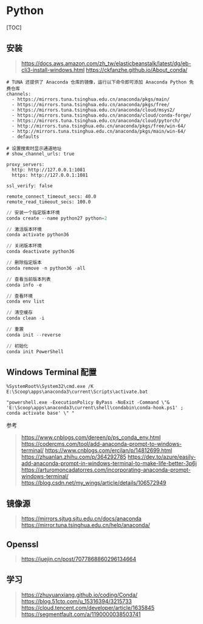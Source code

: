 # Python

[TOC]



## 安装

> https://docs.aws.amazon.com/zh_tw/elasticbeanstalk/latest/dg/eb-cli3-install-windows.html
> https://ckfanzhe.github.io/About_conda/

```
# TUNA 还提供了 Anaconda 仓库的镜像，运行以下命令即可添加 Anaconda Python 免费仓库
channels:
  - https://mirrors.tuna.tsinghua.edu.cn/anaconda/pkgs/main/
  - https://mirrors.tuna.tsinghua.edu.cn/anaconda/pkgs/free/
  - https://mirrors.tuna.tsinghua.edu.cn/anaconda/cloud/msys2/
  - https://mirrors.tuna.tsinghua.edu.cn/anaconda/cloud/conda-forge/
  - https://mirrors.tuna.tsinghua.edu.cn/anaconda/cloud/pytorch/
  - http://mirrors.tuna.tsinghua.edu.cn/anaconda/pkgs/free/win-64/
  - http://mirrors.tuna.tsinghua.edu.cn/anaconda/pkgs/main/win-64/
  - defaults

# 设置搜索时显示通道地址
# show_channel_urls: true

proxy_servers:
  http: http://127.0.0.1:1081
  https: http://127.0.0.1:1081

ssl_verify: false

remote_connect_timeout_secs: 40.0
remote_read_timeout_secs: 100.0

```





```powershell
// 安装一个指定版本环境
conda create --name python27 python=2

// 激活版本环境
conda activate python36

// 关闭版本环境
conda deactivate python36

// 删除指定版本
conda remove -n python36 -all

// 查看当前版本列表
conda info -e

// 查看环境
conda env list

// 清空缓存
conda clean -i

// 重置
conda init --reverse

// 初始化
conda init PowerShell
```

## Windows Terminal 配置

```
%SystemRoot%\System32\cmd.exe /K E:\Scoop\apps\anaconda3\current\Scripts\activate.bat
```

```
"powershell.exe -ExecutionPolicy ByPass -NoExit -Command \"& 'E:\Scoop\apps\anaconda3\current\shell\condabin\conda-hook.ps1' ; conda activate base' \" "
```

参考

> https://www.cnblogs.com/dereen/p/ps_conda_env.html
> https://codercms.com/tool/add-anaconda-prompt-to-windows-terminal/
> https://www.cnblogs.com/ercilan/p/14812699.html
> https://zhuanlan.zhihu.com/p/364292785
> https://dev.to/azure/easily-add-anaconda-prompt-in-windows-terminal-to-make-life-better-3p6j
> https://arturomoncadatorres.com/incorporating-anaconda-prompt-windows-terminal/
> https://blog.csdn.net/my_wings/article/details/106572949

## 镜像源

> https://mirrors.sjtug.sjtu.edu.cn/docs/anaconda
> https://mirror.tuna.tsinghua.edu.cn/help/anaconda/



## Openssl

> https://juejin.cn/post/7077868860296134664

## 学习

> https://zhuyuanxiang.github.io/coding/Conda/
> https://blog.51cto.com/u_15316394/3215733
> https://cloud.tencent.com/developer/article/1635845
> https://segmentfault.com/a/1190000038503741